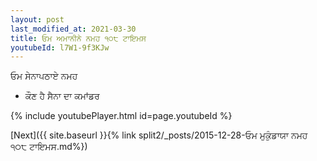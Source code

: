```yaml
---
layout: post
last_modified_at: 2021-03-30
title: ਓਮ ਅਮਾਨੀਨੇ ਨਮਹ ੧੦੮ ਟਾਇਮਸ
youtubeId: l7W1-9f3KJw
---
```

 
 
 ਓਮ ਸੇਨਾਪਠਾਏ ਨਮਹ  
 
 -  ਕੌਣ ਹੈ ਸੈਨਾ ਦਾ ਕਮਾਂਡਰ 
 
  
 
  
 
 
 
 
 
 


{% include youtubePlayer.html id=page.youtubeId %}
 
[Next]({{ site.baseurl }}{% link  split2/_posts/2015-12-28-ਓਮ ਮੁਕੁੰਡਾਯਾ ਨਮਹ ੧੦੮ ਟਾਇਮਸ.md%})
 
